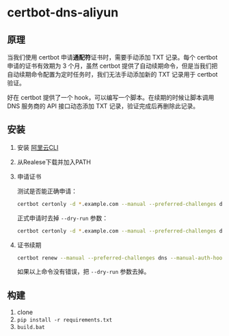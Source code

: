 # certbot-dns-aliyun

## 原理

当我们使用 certbot 申请**通配符**证书时，需要手动添加 TXT 记录。每个 certbot 申请的证书有效期为 3 个月，虽然 certbot 提供了自动续期命令，但是当我们把自动续期命令配置为定时任务时，我们无法手动添加新的 TXT 记录用于 certbot 验证。

好在 certbot 提供了一个 hook，可以编写一个脚本。在续期的时候让脚本调用 DNS 服务商的 API 接口动态添加 TXT 记录，验证完成后再删除此记录。

## 安装

1. 安装 [阿里云CLI](https://help.aliyun.com/zh/cli/)  

2. 从Realese下载并加入PATH

3. 申请证书

   测试是否能正确申请：

   ```sh
   certbot certonly -d *.example.com --manual --preferred-challenges dns --manual-auth-hook "certbot_alidns.exe" --manual-cleanup-hook "certbot_alidns.exe clean" --dry-run
   ```

   正式申请时去掉 `--dry-run` 参数：

   ```sh
   certbot certonly -d *.example.com --manual --preferred-challenges dns --manual-auth-hook "certbot_alidns.exe" --manual-cleanup-hook "certbot_alidns.exe clean"
   ```

4. 证书续期

   ```sh
   certbot renew --manual --preferred-challenges dns --manual-auth-hook "alidns" --manual-cleanup-hook "alidns clean" --dry-run
   ```

   如果以上命令没有错误，把 `--dry-run` 参数去掉。

## 构建
1. clone
1. `pip install -r requirements.txt`
1. `build.bat`